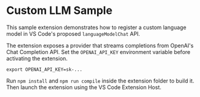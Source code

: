 # Custom LLM Sample

This sample extension demonstrates how to register a custom language model in VS Code's proposed `languageModelChat` API.

The extension exposes a provider that streams completions from OpenAI's Chat Completion API. Set the `OPENAI_API_KEY` environment variable before activating the extension.

```
export OPENAI_API_KEY=sk-...
```

Run `npm install` and `npm run compile` inside the extension folder to build it.
Then launch the extension using the VS Code Extension Host.
